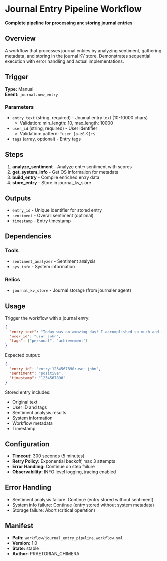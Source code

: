 # Journal Entry Pipeline Workflow

**Complete pipeline for processing and storing journal entries**

## Overview

A workflow that processes journal entries by analyzing sentiment, gathering metadata, and storing in the journal KV store. Demonstrates sequential execution with error handling and actual implementations.

## Trigger

**Type:** Manual  
**Event:** `journal.new_entry`

### Parameters

- `entry_text` (string, required) - Journal entry text (10-10000 chars)
  - Validation: min_length: 10, max_length: 10000
- `user_id` (string, required) - User identifier
  - Validation: pattern: `^user_[a-z0-9]+$`
- `tags` (array, optional) - Entry tags

## Steps

1. **analyze_sentiment** - Analyze entry sentiment with scores
2. **get_system_info** - Get OS information for metadata
3. **build_entry** - Compile enriched entry data
4. **store_entry** - Store in journal_kv_store

## Outputs

- `entry_id` - Unique identifier for stored entry
- `sentiment` - Overall sentiment (optional)
- `timestamp` - Entry timestamp

## Dependencies

### Tools
- `sentiment_analyzer` - Sentiment analysis
- `sys_info` - System information

### Relics
- `journal_kv_store` - Journal storage (from journaler agent)

## Usage

Trigger the workflow with a journal entry:

```json
{
  "entry_text": "Today was an amazing day! I accomplished so much and felt great.",
  "user_id": "user_john",
  "tags": ["personal", "achievement"]
}
```

Expected output:
```json
{
  "entry_id": "entry:1234567890:user_john",
  "sentiment": "positive",
  "timestamp": "1234567890"
}
```

Stored entry includes:
- Original text
- User ID and tags
- Sentiment analysis results
- System information
- Workflow metadata
- Timestamp

## Configuration

- **Timeout:** 300 seconds (5 minutes)
- **Retry Policy:** Exponential backoff, max 3 attempts
- **Error Handling:** Continue on step failure
- **Observability:** INFO level logging, tracing enabled

## Error Handling

- Sentiment analysis failure: Continue (entry stored without sentiment)
- System info failure: Continue (entry stored without system metadata)
- Storage failure: Abort (critical operation)

## Manifest

- **Path:** `workflow/journal_entry_pipeline.workflow.yml`
- **Version:** 1.0
- **State:** stable
- **Author:** PRAETORIAN_CHIMERA
